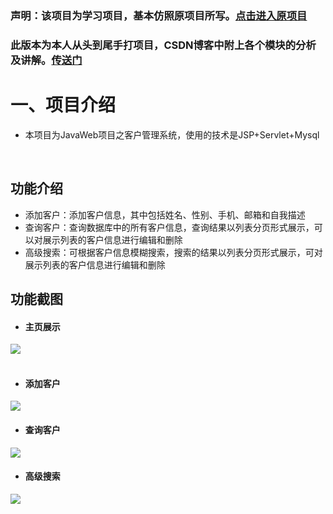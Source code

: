 ### 声明：该项目为学习项目，基本仿照原项目所写。[点击进入原项目](https://github.com/codingXiaxw/CustomerManagement)<br>
### 此版本为本人从头到尾手打项目，CSDN博客中附上各个模块的分析及讲解。[传送门](https://blog.csdn.net/weixin_41072833/article/details/81080178)<br>

一、项目介绍
==============
  * 本项目为JavaWeb项目之客户管理系统，使用的技术是JSP+Servlet+Mysql<br>
<br>

功能介绍
-----------
* 添加客户：添加客户信息，其中包括姓名、性别、手机、邮箱和自我描述 <br>
* 查询客户：查询数据库中的所有客户信息，查询结果以列表分页形式展示，可以对展示列表的客户信息进行编辑和删除 <br>
* 高级搜索：可根据客户信息模糊搜索，搜索的结果以列表分页形式展示，可对展示列表的客户信息进行编辑和删除 <br>

功能截图
-----------
* #### 主页展示
![](https://github.com/J1Weng/Customer_Management/blob/master/eclipse-workspace/customer_management/img/mmexport1531898893315.jpg)<br>
<br>
* #### 添加客户
![](https://github.com/J1Weng/Customer_Management/blob/master/eclipse-workspace/customer_management/img/mmexport1531898904740.jpg)
<br>
* #### 查询客户
![](https://github.com/J1Weng/Customer_Management/blob/master/eclipse-workspace/customer_management/img/mmexport1531898912548.jpg)
<br>
* #### 高级搜索
![](https://github.com/J1Weng/Customer_Management/blob/master/eclipse-workspace/customer_management/img/mmexport1531898923048.jpg)
